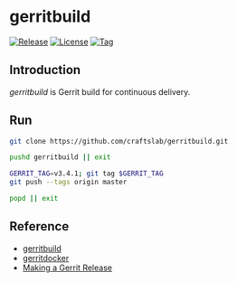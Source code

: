 # gerritbuild

[![Release](https://img.shields.io/badge/gerrit-release-brightgreen)](https://craftslab.jfrog.io/artifactory/gerrit-release)
[![License](https://img.shields.io/github/license/craftslab/gerritbuild.svg?color=brightgreen)](https://github.com/craftslab/gerritbuild/blob/master/LICENSE)
[![Tag](https://img.shields.io/github/tag/craftslab/gerritbuild.svg?color=brightgreen)](https://github.com/craftslab/gerritbuild/tags)



## Introduction

*gerritbuild* is Gerrit build for continuous delivery.



## Run

```bash
git clone https://github.com/craftslab/gerritbuild.git

pushd gerritbuild || exit

GERRIT_TAG=v3.4.1; git tag $GERRIT_TAG
git push --tags origin master

popd || exit
```



## Reference

- [gerritbuild](https://github.com/craftslab/gerritbuild)
- [gerritdocker](https://github.com/craftslab/gerritdocker)
- [Making a Gerrit Release](https://gerrit-documentation.storage.googleapis.com/Documentation/3.4.1/dev-release.html)
